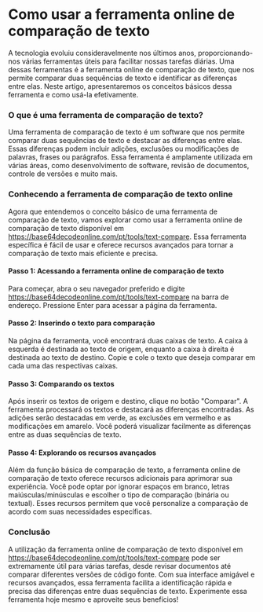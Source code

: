 Como usar a ferramenta online de comparação de texto
====================================================

A tecnologia evoluiu consideravelmente nos últimos anos, proporcionando-nos várias ferramentas úteis para facilitar nossas tarefas diárias. Uma dessas ferramentas é a ferramenta online de comparação de texto, que nos permite comparar duas sequências de texto e identificar as diferenças entre elas. Neste artigo, apresentaremos os conceitos básicos dessa ferramenta e como usá-la efetivamente.

### O que é uma ferramenta de comparação de texto?

Uma ferramenta de comparação de texto é um software que nos permite comparar duas sequências de texto e destacar as diferenças entre elas. Essas diferenças podem incluir adições, exclusões ou modificações de palavras, frases ou parágrafos. Essa ferramenta é amplamente utilizada em várias áreas, como desenvolvimento de software, revisão de documentos, controle de versões e muito mais.

### Conhecendo a ferramenta de comparação de texto online

Agora que entendemos o conceito básico de uma ferramenta de comparação de texto, vamos explorar como usar a ferramenta online de comparação de texto disponível em <https://base64decodeonline.com/pt/tools/text-compare>. Essa ferramenta específica é fácil de usar e oferece recursos avançados para tornar a comparação de texto mais eficiente e precisa.

#### Passo 1: Acessando a ferramenta online de comparação de texto

Para começar, abra o seu navegador preferido e digite <https://base64decodeonline.com/pt/tools/text-compare> na barra de endereço. Pressione Enter para acessar a página da ferramenta.

#### Passo 2: Inserindo o texto para comparação

Na página da ferramenta, você encontrará duas caixas de texto. A caixa à esquerda é destinada ao texto de origem, enquanto a caixa à direita é destinada ao texto de destino. Copie e cole o texto que deseja comparar em cada uma das respectivas caixas.

#### Passo 3: Comparando os textos

Após inserir os textos de origem e destino, clique no botão "Comparar". A ferramenta processará os textos e destacará as diferenças encontradas. As adições serão destacadas em verde, as exclusões em vermelho e as modificações em amarelo. Você poderá visualizar facilmente as diferenças entre as duas sequências de texto.

#### Passo 4: Explorando os recursos avançados

Além da função básica de comparação de texto, a ferramenta online de comparação de texto oferece recursos adicionais para aprimorar sua experiência. Você pode optar por ignorar espaços em branco, letras maiúsculas/minúsculas e escolher o tipo de comparação (binária ou textual). Esses recursos permitem que você personalize a comparação de acordo com suas necessidades específicas.

### Conclusão

A utilização da ferramenta online de comparação de texto disponível em <https://base64decodeonline.com/pt/tools/text-compare> pode ser extremamente útil para várias tarefas, desde revisar documentos até comparar diferentes versões de código fonte. Com sua interface amigável e recursos avançados, essa ferramenta facilita a identificação rápida e precisa das diferenças entre duas sequências de texto. Experimente essa ferramenta hoje mesmo e aproveite seus benefícios!